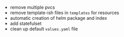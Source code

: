 - remove multiple pvcs
- remove template-ish files in `templates` for resources
- automatic creation of helm package and index 
- add statefulset 
- clean up default `values.yaml` file